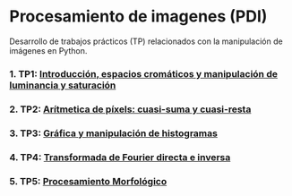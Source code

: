 # Procesamiento de imagenes (PDI)

Desarrollo de trabajos prácticos (TP) relacionados con la manipulación de imágenes en Python.

### 1. TP1: [Introducción, espacios cromáticos y manipulación de luminancia y saturación](https://github.com/Alejandro-ZZ/Image-Processing-UNS/tree/master/TP1)

### 2. TP2: [Arítmetica de píxels: cuasi-suma y cuasi-resta](https://github.com/Alejandro-ZZ/Image-Processing-UNS/tree/master/TP2)

### 3. TP3: [Gráfica y manipulación de histogramas](https://github.com/Alejandro-ZZ/Image-Processing-UNS/tree/master/TP3)

### 4. TP4: [Transformada de Fourier directa e inversa](https://github.com/Alejandro-ZZ/Image-Processing-UNS/tree/master/TP4)

### 5. TP5: [Procesamiento Morfológico](https://github.com/Alejandro-ZZ/Image-Processing-UNS/tree/master/TP5)
